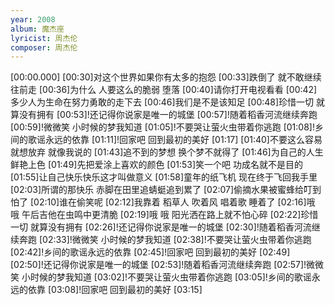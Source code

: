 ```yaml
---
year: 2008
album: 魔杰座
lyricist: 周杰伦
composer: 周杰伦
---
```

[00:00.000]
[00:30]对这个世界如果你有太多的抱怨
[00:33]跌倒了 就不敢继续往前走
[00:36]为什么 人要这么的脆弱 堕落
[00:40]请你打开电视看看
[00:42]多少人为生命在努力勇敢的走下去
[00:46]我们是不是该知足
[00:48]珍惜一切 就算没有拥有
[00:53]!还记得你说家是唯一的城堡
[00:57]!随着稻香河流继续奔跑
[00:59]!微微笑 小时候的梦我知道
[01:05]!不要哭让萤火虫带着你逃跑
[01:08]!乡间的歌谣永远的依靠
[01:11]!回家吧 回到最初的美好
[01:17]
[01:40]不要这么容易就想放弃 就像我说的
[01:43]追不到的梦想 换个梦不就得了
[01:46]为自己的人生鲜艳上色
[01:49]先把爱涂上喜欢的颜色
[01:53]笑一个吧 功成名就不是目的
[01:55]让自己快乐快乐这才叫做意义
[01:58]童年的纸飞机 现在终于飞回我手里
[02:03]所谓的那快乐 赤脚在田里追蜻蜓追到累了
[02:07]偷摘水果被蜜蜂给叮到怕了
[02:10]谁在偷笑呢
[02:12]我靠着 稻草人 吹着风 唱着歌 睡着了
[02:16]哦 哦 午后吉他在虫鸣中更清脆
[02:19]哦 哦 阳光洒在路上就不怕心碎
[02:22]珍惜一切 就算没有拥有
[02:26]!还记得你说家是唯一的城堡
[02:30]!随着稻香河流继续奔跑
[02:33]!微微笑 小时候的梦我知道
[02:38]!不要哭让萤火虫带着你逃跑
[02:42]!乡间的歌谣永远的依靠
[02:45]!回家吧 回到最初的美好
[02:49]
[02:50]!还记得你说家是唯一的城堡
[02:53]!随着稻香河流继续奔跑
[02:57]!微微笑 小时候的梦我知道
[03:02]!不要哭让萤火虫带着你逃跑
[03:05]!乡间的歌谣永远的依靠
[03:08]!回家吧 回到最初的美好
[03:15]
